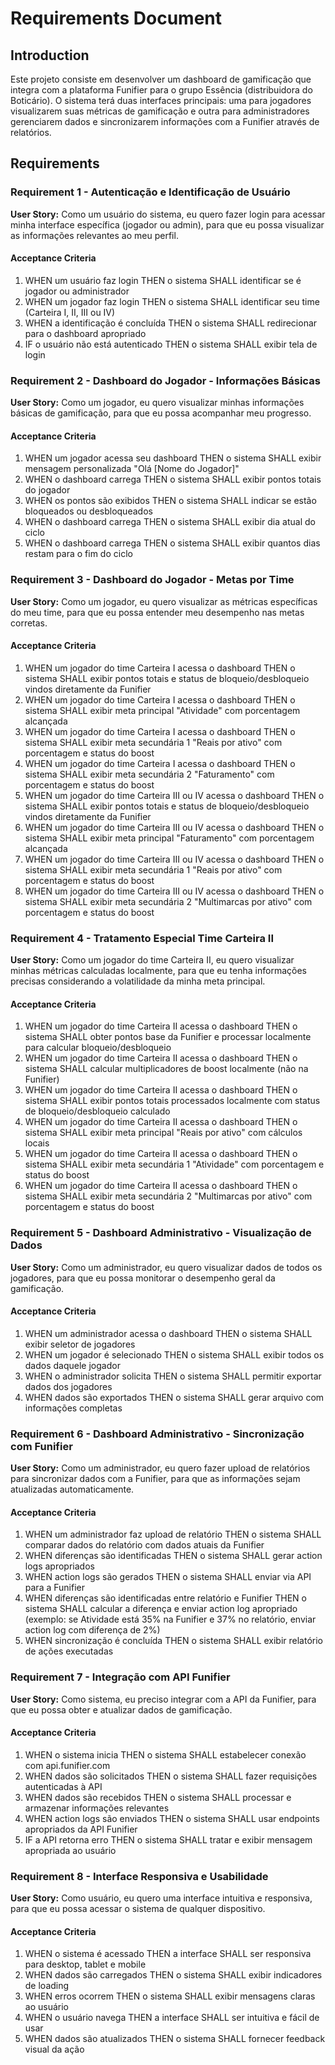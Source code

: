 # Requirements Document

## Introduction

Este projeto consiste em desenvolver um dashboard de gamificação que integra com a plataforma Funifier para o grupo Essência (distribuidora do Boticário). O sistema terá duas interfaces principais: uma para jogadores visualizarem suas métricas de gamificação e outra para administradores gerenciarem dados e sincronizarem informações com a Funifier através de relatórios.

## Requirements

### Requirement 1 - Autenticação e Identificação de Usuário

**User Story:** Como um usuário do sistema, eu quero fazer login para acessar minha interface específica (jogador ou admin), para que eu possa visualizar as informações relevantes ao meu perfil.

#### Acceptance Criteria

1. WHEN um usuário faz login THEN o sistema SHALL identificar se é jogador ou administrador
2. WHEN um jogador faz login THEN o sistema SHALL identificar seu time (Carteira I, II, III ou IV)
3. WHEN a identificação é concluída THEN o sistema SHALL redirecionar para o dashboard apropriado
4. IF o usuário não está autenticado THEN o sistema SHALL exibir tela de login

### Requirement 2 - Dashboard do Jogador - Informações Básicas

**User Story:** Como um jogador, eu quero visualizar minhas informações básicas de gamificação, para que eu possa acompanhar meu progresso.

#### Acceptance Criteria

1. WHEN um jogador acessa seu dashboard THEN o sistema SHALL exibir mensagem personalizada "Olá [Nome do Jogador]"
2. WHEN o dashboard carrega THEN o sistema SHALL exibir pontos totais do jogador
3. WHEN os pontos são exibidos THEN o sistema SHALL indicar se estão bloqueados ou desbloqueados
4. WHEN o dashboard carrega THEN o sistema SHALL exibir dia atual do ciclo
5. WHEN o dashboard carrega THEN o sistema SHALL exibir quantos dias restam para o fim do ciclo

### Requirement 3 - Dashboard do Jogador - Metas por Time

**User Story:** Como um jogador, eu quero visualizar as métricas específicas do meu time, para que eu possa entender meu desempenho nas metas corretas.

#### Acceptance Criteria

1. WHEN um jogador do time Carteira I acessa o dashboard THEN o sistema SHALL exibir pontos totais e status de bloqueio/desbloqueio vindos diretamente da Funifier
2. WHEN um jogador do time Carteira I acessa o dashboard THEN o sistema SHALL exibir meta principal "Atividade" com porcentagem alcançada
3. WHEN um jogador do time Carteira I acessa o dashboard THEN o sistema SHALL exibir meta secundária 1 "Reais por ativo" com porcentagem e status do boost
4. WHEN um jogador do time Carteira I acessa o dashboard THEN o sistema SHALL exibir meta secundária 2 "Faturamento" com porcentagem e status do boost
5. WHEN um jogador do time Carteira III ou IV acessa o dashboard THEN o sistema SHALL exibir pontos totais e status de bloqueio/desbloqueio vindos diretamente da Funifier
6. WHEN um jogador do time Carteira III ou IV acessa o dashboard THEN o sistema SHALL exibir meta principal "Faturamento" com porcentagem alcançada
7. WHEN um jogador do time Carteira III ou IV acessa o dashboard THEN o sistema SHALL exibir meta secundária 1 "Reais por ativo" com porcentagem e status do boost
8. WHEN um jogador do time Carteira III ou IV acessa o dashboard THEN o sistema SHALL exibir meta secundária 2 "Multimarcas por ativo" com porcentagem e status do boost

### Requirement 4 - Tratamento Especial Time Carteira II

**User Story:** Como um jogador do time Carteira II, eu quero visualizar minhas métricas calculadas localmente, para que eu tenha informações precisas considerando a volatilidade da minha meta principal.

#### Acceptance Criteria

1. WHEN um jogador do time Carteira II acessa o dashboard THEN o sistema SHALL obter pontos base da Funifier e processar localmente para calcular bloqueio/desbloqueio
2. WHEN um jogador do time Carteira II acessa o dashboard THEN o sistema SHALL calcular multiplicadores de boost localmente (não na Funifier)
3. WHEN um jogador do time Carteira II acessa o dashboard THEN o sistema SHALL exibir pontos totais processados localmente com status de bloqueio/desbloqueio calculado
4. WHEN um jogador do time Carteira II acessa o dashboard THEN o sistema SHALL exibir meta principal "Reais por ativo" com cálculos locais
5. WHEN um jogador do time Carteira II acessa o dashboard THEN o sistema SHALL exibir meta secundária 1 "Atividade" com porcentagem e status do boost
6. WHEN um jogador do time Carteira II acessa o dashboard THEN o sistema SHALL exibir meta secundária 2 "Multimarcas por ativo" com porcentagem e status do boost

### Requirement 5 - Dashboard Administrativo - Visualização de Dados

**User Story:** Como um administrador, eu quero visualizar dados de todos os jogadores, para que eu possa monitorar o desempenho geral da gamificação.

#### Acceptance Criteria

1. WHEN um administrador acessa o dashboard THEN o sistema SHALL exibir seletor de jogadores
2. WHEN um jogador é selecionado THEN o sistema SHALL exibir todos os dados daquele jogador
3. WHEN o administrador solicita THEN o sistema SHALL permitir exportar dados dos jogadores
4. WHEN dados são exportados THEN o sistema SHALL gerar arquivo com informações completas

### Requirement 6 - Dashboard Administrativo - Sincronização com Funifier

**User Story:** Como um administrador, eu quero fazer upload de relatórios para sincronizar dados com a Funifier, para que as informações sejam atualizadas automaticamente.

#### Acceptance Criteria

1. WHEN um administrador faz upload de relatório THEN o sistema SHALL comparar dados do relatório com dados atuais da Funifier
2. WHEN diferenças são identificadas THEN o sistema SHALL gerar action logs apropriados
3. WHEN action logs são gerados THEN o sistema SHALL enviar via API para a Funifier
4. WHEN diferenças são identificadas entre relatório e Funifier THEN o sistema SHALL calcular a diferença e enviar action log apropriado (exemplo: se Atividade está 35% na Funifier e 37% no relatório, enviar action log com diferença de 2%)
5. WHEN sincronização é concluída THEN o sistema SHALL exibir relatório de ações executadas

### Requirement 7 - Integração com API Funifier

**User Story:** Como sistema, eu preciso integrar com a API da Funifier, para que eu possa obter e atualizar dados de gamificação.

#### Acceptance Criteria

1. WHEN o sistema inicia THEN o sistema SHALL estabelecer conexão com api.funifier.com
2. WHEN dados são solicitados THEN o sistema SHALL fazer requisições autenticadas à API
3. WHEN dados são recebidos THEN o sistema SHALL processar e armazenar informações relevantes
4. WHEN action logs são enviados THEN o sistema SHALL usar endpoints apropriados da API Funifier
5. IF a API retorna erro THEN o sistema SHALL tratar e exibir mensagem apropriada ao usuário

### Requirement 8 - Interface Responsiva e Usabilidade

**User Story:** Como usuário, eu quero uma interface intuitiva e responsiva, para que eu possa acessar o sistema de qualquer dispositivo.

#### Acceptance Criteria

1. WHEN o sistema é acessado THEN a interface SHALL ser responsiva para desktop, tablet e mobile
2. WHEN dados são carregados THEN o sistema SHALL exibir indicadores de loading
3. WHEN erros ocorrem THEN o sistema SHALL exibir mensagens claras ao usuário
4. WHEN o usuário navega THEN a interface SHALL ser intuitiva e fácil de usar
5. WHEN dados são atualizados THEN o sistema SHALL fornecer feedback visual da ação